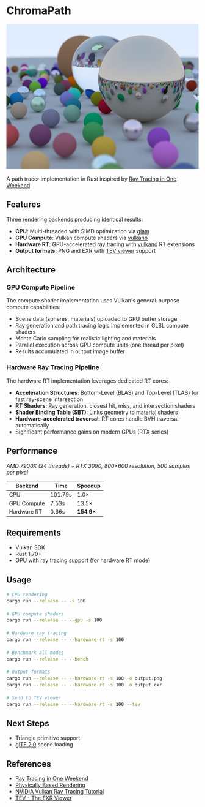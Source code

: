 # ChromaPath

![ChromaPath Output](img/cover.png)

A path tracer implementation in Rust inspired by [Ray Tracing in One Weekend](https://raytracing.github.io/books/RayTracingInOneWeekend.html).

## Features

Three rendering backends producing identical results:
- **CPU**: Multi-threaded with SIMD optimization via [glam](https://docs.rs/glam/latest/glam/)
- **GPU Compute**: Vulkan compute shaders via [vulkano](https://github.com/vulkano-rs/vulkano)
- **Hardware RT**: GPU-accelerated ray tracing with [vulkano](https://github.com/vulkano-rs/vulkano) RT extensions
- **Output formats**: PNG and EXR with [TEV viewer](https://github.com/Tom94/tev) support

## Architecture

### GPU Compute Pipeline
The compute shader implementation uses Vulkan's general-purpose compute capabilities:
- Scene data (spheres, materials) uploaded to GPU buffer storage
- Ray generation and path tracing logic implemented in GLSL compute shaders
- Monte Carlo sampling for realistic lighting and materials
- Parallel execution across GPU compute units (one thread per pixel)
- Results accumulated in output image buffer

### Hardware Ray Tracing Pipeline
The hardware RT implementation leverages dedicated RT cores:
- **Acceleration Structures**: Bottom-Level (BLAS) and Top-Level (TLAS) for fast ray-scene intersection
- **RT Shaders**: Ray generation, closest hit, miss, and intersection shaders
- **Shader Binding Table (SBT)**: Links geometry to material shaders
- **Hardware-accelerated traversal**: RT cores handle BVH traversal automatically
- Significant performance gains on modern GPUs (RTX series)

## Performance

*AMD 7900X (24 threads) + RTX 3090, 800×600 resolution, 500 samples per pixel*

| Backend | Time | Speedup | 
|---------|------|---------|
| CPU | 101.79s | 1.0× |
| GPU Compute | 7.53s | 13.5× |
| Hardware RT | 0.66s | **154.9×** |

## Requirements

- Vulkan SDK
- Rust 1.70+
- GPU with ray tracing support (for hardware RT mode)

## Usage

```bash
# CPU rendering
cargo run --release -- -s 100

# GPU compute shaders  
cargo run --release -- --gpu -s 100

# Hardware ray tracing
cargo run --release -- --hardware-rt -s 100

# Benchmark all modes
cargo run --release -- --bench

# Output formats
cargo run --release -- --hardware-rt -s 100 -o output.png
cargo run --release -- --hardware-rt -s 100 -o output.exr

# Send to TEV viewer
cargo run --release -- --hardware-rt -s 100 --tev
```

## Next Steps

- Triangle primitive support
- [glTF 2.0](https://registry.khronos.org/glTF/specs/2.0/glTF-2.0.html) scene loading

## References

- [Ray Tracing in One Weekend](https://raytracing.github.io/books/RayTracingInOneWeekend.html)
- [Physically Based Rendering](https://www.pbr-book.org/4ed/contents)
- [NVIDIA Vulkan Ray Tracing Tutorial](https://nvpro-samples.github.io/vk_raytracing_tutorial_KHR/)
- [TEV - The EXR Viewer](https://github.com/Tom94/tev)
